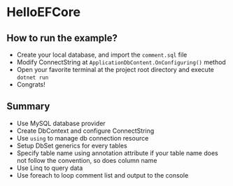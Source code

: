 # HelloEFCore

## How to run the example?

- Create your local database, and import the `comment.sql` file
- Modify ConnectString at `ApplicationDbContent.OnConfiguring()` method
- Open your favorite terminal at the project root directory and execute `dotnet run`
- Congrats!

## Summary

- Use MySQL database provider
- Create DbContext and configure ConnectString
- Use `using` to manage db connection resource
- Setup DbSet generics for every tables
- Specify table name using annotation attribute if your table name does not follow the convention, so does column name
- Use Linq to query data
- Use foreach to loop comment list and output to the console